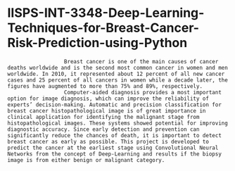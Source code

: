 # IISPS-INT-3348-Deep-Learning-Techniques-for-Breast-Cancer-Risk-Prediction-using-Python
                      Breast cancer is one of the main causes of cancer deaths worldwide and is the second most common cancer in women and men worldwide. In 2010, it represented about 12 percent of all new cancer cases and 25 percent of all cancers in women while a decade later, the figures have augmented to more than 75% and 89%, respectively.
					  Computer-aided diagnosis provides a most important option for image diagnosis, which can improve the reliability of experts’ decision-making. Automatic and precision classification for breast cancer histopathological image is of great importance in clinical application for identifying the malignant stage from histopathological images. These systems showed potential for improving diagnostic accuracy. Since early detection and prevention can significantly reduce the chances of death, it is important to detect breast cancer as early as possible. This project is developed to predict the cancer at the earliest stage using Convolutional Neural Networks from the concept of Deep-Learning and results if the biopsy image is from either benign or malignant category. 
